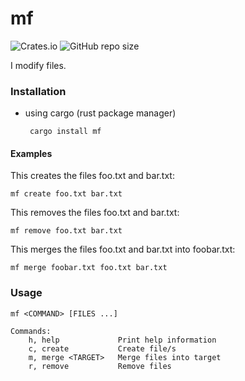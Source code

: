 # mf 
    
![Crates.io](https://img.shields.io/crates/d/mf?style=flat-square) ![GitHub repo size](https://img.shields.io/github/repo-size/clientcrash/mf?style=flat-square)

I modify files.

### Installation

 - using cargo (rust package manager)  
        
        cargo install mf

#### Examples

This creates the files foo.txt and bar.txt:

	mf create foo.txt bar.txt

This removes the files foo.txt and bar.txt:

	mf remove foo.txt bar.txt

This merges the files foo.txt and bar.txt into foobar.txt:

	mf merge foobar.txt foo.txt bar.txt

### Usage

	mf <COMMAND> [FILES ...]

	Commands:
		h, help             Print help information
		c, create           Create file/s
		m, merge <TARGET>   Merge files into target
		r, remove           Remove files

